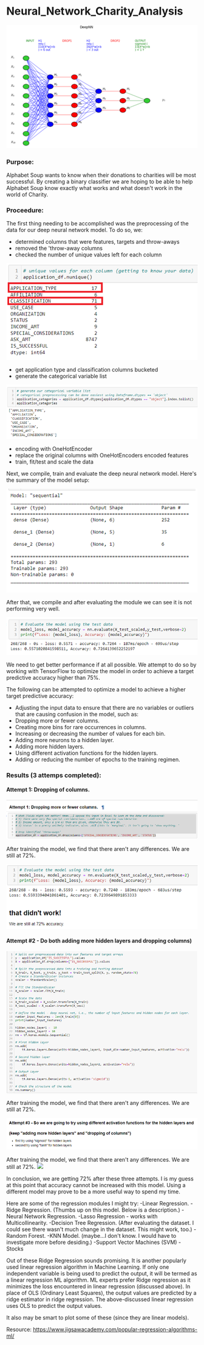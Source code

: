 # Neural_Network_Charity_Analysis
![](images/imageofdlnn.png)

### Purpose: 
Alphabet Soup wants to know when their donations to charities will be most successful.  By creating a binary classifier we are hoping to be able to help Alphabet Soup know exactly what works and what doesn't work in the world of Charity.

### Proceedure: 
The first thing needing to be accomplished was the preprocessing of the data for our deep neural network model.
To do so, we:

- determined columns that were features, targets and throw-aways
- removed the 'throw-away columns
- checked the number of unique values left for each column
  
![](images/unique_values_for_original_columns.png)

- get application type and classification columns bucketed
- generate the categorical variable list

![](images/categorical_variable_list.png)

- encoding with OneHotEncoder
- replace the original columns with OneHotEncoders encoded features
- train, fit/test and scale the data

Next, we compile, train and evaluate the deep neural network model. Here's the summary of the model setup:

![](images/Summary.png)

After that, we compile and after evaluating the module we can see it is not performing very well. 

![](images/Evaluation_of_Nueral_Network.png)


We need to get better performance if at all possible. We attempt to do so by working with TensorFlow to optimize the model in order to achieve a target predictive accuracy higher than 75%. 

The following can be attempted to optimize a model to achieve a higher target predictive accuracy:

- Adjusting the input data to ensure that there are no variables or outliers that are causing confusion in the model, such as:
- Dropping more or fewer columns.
- Creating more bins for rare occurrences in columns.
- Increasing or decreasing the number of values for each bin.
- Adding more neurons to a hidden layer.
- Adding more hidden layers.
- Using different activation functions for the hidden layers.
- Adding or reducing the number of epochs to the training regimen.
    
### Results (3 attemps completed): 

#### Attempt 1: Dropping of columns. 

![](images/firstattempt.png)

After training the model, we find that there aren't any differences. We are still at 72%.

![](images/firstevaluation.png)

#### Attempt #2 - Do both adding more hidden layers and dropping columns)

![](images/secondattempt.png)

After training the model, we find that there aren't any differences. We are still at 72%.

![](images/thirdattempt.png)

After training the model, we find that there aren't any differences. We are still at 72%.
![](images/thirdevaluation)

In conclusion, we are getting 72% after these three attempts. I is my guess at this point that accuracy cannot be increased with this model. Using a different model may prove to be a more useful way to spend my time.

Here are some of the regression modules I might try:
-Linear Regression.
-Ridge Regression. (Thumbs up on this model. Below is a description.)
-Neural Network Regression.
-Lasso Regression - works with Multicollinearity.
-Decision Tree Regression. (After evaluating the dataset. I could see there wasn't much change in the dataset. This might work, too.)
-Random Forest.
-KNN Model. (maybe...I don't know. I would have to investigate more before desiding.)
-Support Vector Machines (SVM) - Stocks

Out of these Ridge Regression sounds promising. It is another popularly used linear regression algorithm in Machine Learning. If only one independent variable is being used to predict the output, it will be termed as a linear regression ML algorithm. ML experts prefer Ridge regression as it minimizes the loss encountered in linear regression (discussed above). In place of OLS (Ordinary Least Squares), the output values are predicted by a ridge estimator in ridge regression. The above-discussed linear regression uses OLS to predict the output values.

It also may be smart to plot some of these (since they are linear models).

Resource: https://www.jigsawacademy.com/popular-regression-algorithms-ml/